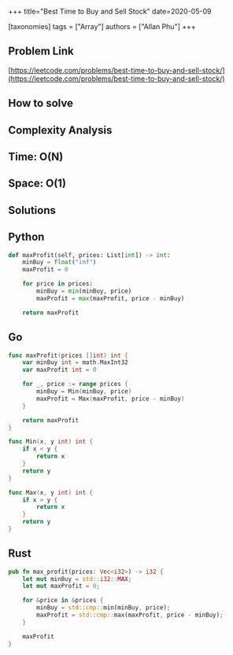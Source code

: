 +++
title="Best Time to Buy and Sell Stock"
date=2020-05-09

[taxonomies]
tags = ["Array"]
authors = ["Allan Phu"]
+++

## Problem Link

[https://leetcode.com/problems/best-time-to-buy-and-sell-stock/](https://leetcode.com/problems/best-time-to-buy-and-sell-stock/)

## How to solve

## Complexity Analysis

## Time: O(N)

## Space: O(1)

## Solutions

## Python

``` python
def maxProfit(self, prices: List[int]) -> int:
    minBuy = float("inf")
    maxProfit = 0

    for price in prices:
        minBuy = min(minBuy, price)
        maxProfit = max(maxProfit, price - minBuy)

    return maxProfit
```

## Go

``` go
func maxProfit(prices []int) int {
    var minBuy int = math.MaxInt32
    var maxProfit int = 0

    for _, price := range prices {
        minBuy = Min(minBuy, price)
        maxProfit = Max(maxProfit, price - minBuy)
    }

    return maxProfit
}

func Min(x, y int) int {
    if x < y {
        return x
    }
    return y
}

func Max(x, y int) int {
    if x > y {
        return x
    }
    return y
}
```

## Rust

``` rust
pub fn max_profit(prices: Vec<i32>) -> i32 {
    let mut minBuy = std::i32::MAX;
    let mut maxProfit = 0;

    for &price in &prices {
        minBuy = std::cmp::min(minBuy, price);
        maxProfit = std::cmp::max(maxProfit, price - minBuy);
    }

    maxProfit
}
```
